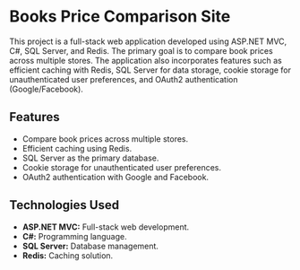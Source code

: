 # Books Price Comparison Site

This project is a full-stack web application developed using ASP.NET MVC, C#, SQL Server, and Redis. The primary goal is to compare book prices across multiple stores. The application also incorporates features such as efficient caching with Redis, SQL Server for data storage, cookie storage for unauthenticated user preferences, and OAuth2 authentication (Google/Facebook).

## Features

- Compare book prices across multiple stores.
- Efficient caching using Redis.
- SQL Server as the primary database.
- Cookie storage for unauthenticated user preferences.
- OAuth2 authentication with Google and Facebook.

## Technologies Used

- **ASP.NET MVC:** Full-stack web development.
- **C#:** Programming language.
- **SQL Server:** Database management.
- **Redis:** Caching solution.
